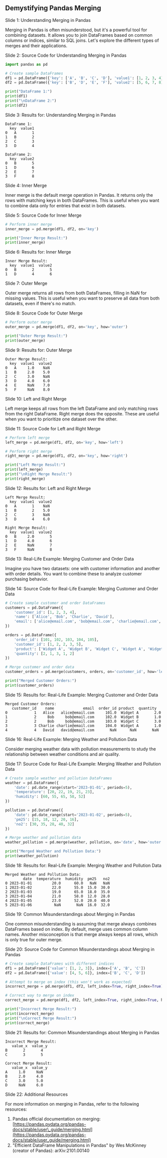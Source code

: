## Demystifying Pandas Merging
Slide 1: Understanding Merging in Pandas

Merging in Pandas is often misunderstood, but it's a powerful tool for combining datasets. It allows you to join DataFrames based on common columns or indices, similar to SQL joins. Let's explore the different types of merges and their applications.

Slide 2: Source Code for Understanding Merging in Pandas

```python
import pandas as pd

# Create sample DataFrames
df1 = pd.DataFrame({'key': ['A', 'B', 'C', 'D'], 'value1': [1, 2, 3, 4]})
df2 = pd.DataFrame({'key': ['B', 'D', 'E', 'F'], 'value2': [5, 6, 7, 8]})

print("DataFrame 1:")
print(df1)
print("\nDataFrame 2:")
print(df2)
```

Slide 3: Results for: Understanding Merging in Pandas

```
DataFrame 1:
  key  value1
0   A       1
1   B       2
2   C       3
3   D       4

DataFrame 2:
  key  value2
0   B       5
1   D       6
2   E       7
3   F       8
```

Slide 4: Inner Merge

Inner merge is the default merge operation in Pandas. It returns only the rows with matching keys in both DataFrames. This is useful when you want to combine data only for entries that exist in both datasets.

Slide 5: Source Code for Inner Merge

```python
# Perform inner merge
inner_merge = pd.merge(df1, df2, on='key')

print("Inner Merge Result:")
print(inner_merge)
```

Slide 6: Results for: Inner Merge

```
Inner Merge Result:
  key  value1  value2
0   B       2       5
1   D       4       6
```

Slide 7: Outer Merge

Outer merge returns all rows from both DataFrames, filling in NaN for missing values. This is useful when you want to preserve all data from both datasets, even if there's no match.

Slide 8: Source Code for Outer Merge

```python
# Perform outer merge
outer_merge = pd.merge(df1, df2, on='key', how='outer')

print("Outer Merge Result:")
print(outer_merge)
```

Slide 9: Results for: Outer Merge

```
Outer Merge Result:
  key  value1  value2
0   A     1.0    NaN
1   B     2.0    5.0
2   C     3.0    NaN
3   D     4.0    6.0
4   E     NaN    7.0
5   F     NaN    8.0
```

Slide 10: Left and Right Merge

Left merge keeps all rows from the left DataFrame and only matching rows from the right DataFrame. Right merge does the opposite. These are useful when you want to prioritize one dataset over the other.

Slide 11: Source Code for Left and Right Merge

```python
# Perform left merge
left_merge = pd.merge(df1, df2, on='key', how='left')

# Perform right merge
right_merge = pd.merge(df1, df2, on='key', how='right')

print("Left Merge Result:")
print(left_merge)
print("\nRight Merge Result:")
print(right_merge)
```

Slide 12: Results for: Left and Right Merge

```
Left Merge Result:
  key  value1  value2
0   A       1    NaN
1   B       2    5.0
2   C       3    NaN
3   D       4    6.0

Right Merge Result:
  key  value1  value2
0   B     2.0       5
1   D     4.0       6
2   E     NaN       7
3   F     NaN       8
```

Slide 13: Real-Life Example: Merging Customer and Order Data

Imagine you have two datasets: one with customer information and another with order details. You want to combine these to analyze customer purchasing behavior.

Slide 14: Source Code for Real-Life Example: Merging Customer and Order Data

```python
# Create sample customer and order DataFrames
customers = pd.DataFrame({
    'customer_id': [1, 2, 3, 4],
    'name': ['Alice', 'Bob', 'Charlie', 'David'],
    'email': ['alice@email.com', 'bob@email.com', 'charlie@email.com', 'david@email.com']
})

orders = pd.DataFrame({
    'order_id': [101, 102, 103, 104, 105],
    'customer_id': [1, 2, 2, 3, 5],
    'product': ['Widget A', 'Widget B', 'Widget C', 'Widget A', 'Widget D'],
    'quantity': [2, 1, 3, 1, 2]
})

# Merge customer and order data
customer_orders = pd.merge(customers, orders, on='customer_id', how='left')

print("Merged Customer Orders:")
print(customer_orders)
```

Slide 15: Results for: Real-Life Example: Merging Customer and Order Data

```
Merged Customer Orders:
   customer_id    name             email  order_id product  quantity
0            1   Alice   alice@email.com     101.0  Widget A       2.0
1            2     Bob     bob@email.com     102.0  Widget B       1.0
2            2     Bob     bob@email.com     103.0  Widget C       3.0
3            3 Charlie charlie@email.com     104.0  Widget A       1.0
4            4   David   david@email.com       NaN      NaN       NaN
```

Slide 16: Real-Life Example: Merging Weather and Pollution Data

Consider merging weather data with pollution measurements to study the relationship between weather conditions and air quality.

Slide 17: Source Code for Real-Life Example: Merging Weather and Pollution Data

```python
# Create sample weather and pollution DataFrames
weather = pd.DataFrame({
    'date': pd.date_range(start='2023-01-01', periods=5),
    'temperature': [20, 22, 19, 21, 23],
    'humidity': [60, 55, 65, 58, 52]
})

pollution = pd.DataFrame({
    'date': pd.date_range(start='2023-01-02', periods=5),
    'pm25': [15, 18, 12, 20, 16],
    'no2': [30, 35, 28, 40, 32]
})

# Merge weather and pollution data
weather_pollution = pd.merge(weather, pollution, on='date', how='outer')

print("Merged Weather and Pollution Data:")
print(weather_pollution)
```

Slide 18: Results for: Real-Life Example: Merging Weather and Pollution Data

```
Merged Weather and Pollution Data:
        date  temperature  humidity  pm25   no2
0 2023-01-01         20.0      60.0   NaN   NaN
1 2023-01-02         22.0      55.0  15.0  30.0
2 2023-01-03         19.0      65.0  18.0  35.0
3 2023-01-04         21.0      58.0  12.0  28.0
4 2023-01-05         23.0      52.0  20.0  40.0
5 2023-01-06          NaN       NaN  16.0  32.0
```

Slide 19: Common Misunderstandings about Merging in Pandas

One common misunderstanding is assuming that merge always combines DataFrames based on index. By default, merge uses common column names. Another misconception is that merge always keeps all rows, which is only true for outer merge.

Slide 20: Source Code for Common Misunderstandings about Merging in Pandas

```python
# Create sample DataFrames with different indices
df1 = pd.DataFrame({'value': [1, 2, 3]}, index=['A', 'B', 'C'])
df2 = pd.DataFrame({'value': [4, 5, 6]}, index=['B', 'C', 'D'])

# Attempt to merge on index (this won't work as expected)
incorrect_merge = pd.merge(df1, df2, left_index=True, right_index=True)

# Correct way to merge on index
correct_merge = pd.merge(df1, df2, left_index=True, right_index=True, how='outer')

print("Incorrect Merge Result:")
print(incorrect_merge)
print("\nCorrect Merge Result:")
print(correct_merge)
```

Slide 21: Results for: Common Misunderstandings about Merging in Pandas

```
Incorrect Merge Result:
   value_x  value_y
B       2       4
C       3       5

Correct Merge Result:
   value_x  value_y
A     1.0     NaN
B     2.0     4.0
C     3.0     5.0
D     NaN     6.0
```

Slide 22: Additional Resources

For more information on merging in Pandas, refer to the following resources:

1.  Pandas official documentation on merging: [https://pandas.pydata.org/pandas-docs/stable/user\_guide/merging.html](https://pandas.pydata.org/pandas-docs/stable/user_guide/merging.html)
2.  "Efficient DataFrame Manipulations in Pandas" by Wes McKinney (creator of Pandas): arXiv:2101.00140

